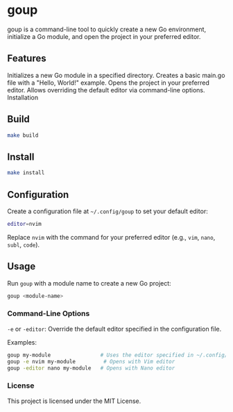 # goup

goup is a command-line tool to quickly create a new Go environment, initialize a Go module, and open the project in your preferred editor.

## Features

Initializes a new Go module in a specified directory.
Creates a basic main.go file with a "Hello, World!" example.
Opens the project in your preferred editor.
Allows overriding the default editor via command-line options.
Installation

## Build

```bash
make build
```

## Install

```bash
make install
```

## Configuration

Create a configuration file at `~/.config/goup` to set your default editor:

```bash
editor=nvim
```

Replace `nvim` with the command for your preferred editor (e.g., `vim`, `nano`, `subl`, `code`).

## Usage

Run `goup` with a module name to create a new Go project:

```bash
goup <module-name>
```

### Command-Line Options

`-e` or `-editor`: Override the default editor specified in the configuration file.

Examples:

```bash
goup my-module                # Uses the editor specified in ~/.config/goup
goup -e nvim my-module         # Opens with Vim editor
goup -editor nano my-module   # Opens with Nano editor
```

### License

This project is licensed under the MIT License.

